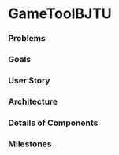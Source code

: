 # GameToolBJTU

### Problems


### Goals


### User Story


### Architecture


### Details of Components


### Milestones
